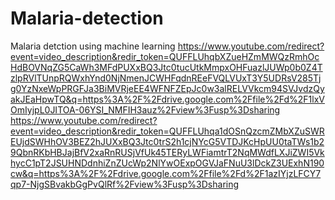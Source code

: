 # Malaria-detection
Malaria detction using machine learning
https://www.youtube.com/redirect?event=video_description&redir_token=QUFFLUhqbXZueHZmMWQzRmhOcHdBOVNqZG5CaWh3MFdPUXxBQ3Jtc0tucUtkMmpxOHFuazlJUWp0b0Z4TzlpRVlTUnpRQWxhYnd0NjNmenJCWHFqdnREeFVQLVUxT3Y5UDRsV285Tjg0YzNxeWpPRGFJa3BiMVRjeEE4WFNFZEpJc0w3alRELVVkcm94SVJvdzQyakJEaHpwTQ&q=https%3A%2F%2Fdrive.google.com%2Ffile%2Fd%2F1lxVOmIyjpL0JITOA-06YSI_NMFIH3auz%2Fview%3Fusp%3Dsharing <br>
https://www.youtube.com/redirect?event=video_description&redir_token=QUFFLUhqa1dOSnQzcmZMbXZuSWREUjdSWHhOV3BEZ2hJUXxBQ3Jtc0trS2h1cjNYcG5VTDJKcHpUU0taTWs1b29QbnRKbHBJajBfV2xaRnRUSjVfUk45TERyLWFiamtrT2NqMWdfLXJiZWI5VkhycC1pT2JSUHNDdnhiZnZUcWp2NlYwOExpOGVJaFNuU3lDckZ3UExhN190cw&q=https%3A%2F%2Fdrive.google.com%2Ffile%2Fd%2F1azIYjzLFCY7qp7-NjgSBvakbGgPvQlRf%2Fview%3Fusp%3Dsharing
